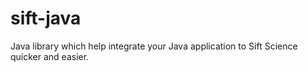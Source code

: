 sift-java
=========

Java library which help integrate your Java application to Sift Science quicker and easier.

